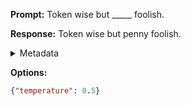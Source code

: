 **Prompt:**
Token wise but _____ foolish.

**Response:**
Token wise but penny foolish.

<details><summary>Metadata</summary>

- Duration: 616 ms
- Datetime: 2023-09-02T22:18:55.737820
- Model: gpt-3.5-turbo-0613

</details>

**Options:**
```json
{"temperature": 0.5}
```

